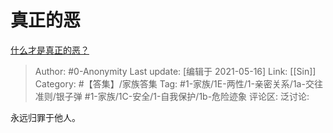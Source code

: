 # 真正的恶
[什么才是真正的恶？](https://www.zhihu.com/question/53487831/answer/527128816)

> Author: #0-Anonymity
> Last update: [编辑于 2021-05-16]
> Link: [[Sin]]
> Category: #【答集】/家族答集
> Tag:  #1-家族/1E-两性/1-亲密关系/1a-交往准则/银子弹 #1-家族/1C-安全/1-自我保护/1b-危险迹象 
> 评论区:
> 泛讨论:

永远归罪于他人。
